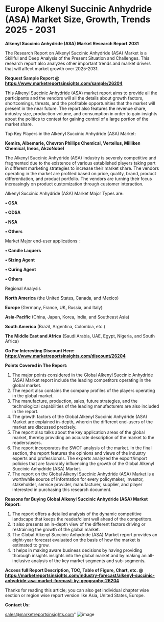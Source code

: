  # Europe Alkenyl Succinic Anhydride (ASA) Market Size, Growth, Trends 2025 - 2031

<strong>Alkenyl Succinic Anhydride (ASA) Market Research Report 2031</strong>

The Research Report on Alkenyl Succinic Anhydride (ASA) Market is a Skillful and Deep Analysis of the Present Situation and Challenges. This research report also analyzes other important trends and market drivers that will affect market growth over 2025-2031.

<strong>Request Sample Report @ <a href=https://www.marketreportsinsights.com/sample/26204>https://www.marketreportsinsights.com/sample/26204</a></strong>

This Alkenyl Succinic Anhydride (ASA) market report aims to provide all the participants and the vendors will all the details about growth factors, shortcomings, threats, and the profitable opportunities that the market will present in the near future. The report also features the revenue share, industry size, production volume, and consumption in order to gain insights about the politics to contest for gaining control of a large portion of the market share.

Top Key Players in the Alkenyl Succinic Anhydride (ASA) Market:

<strong>Kemira, Albemarle, Chevron Phillips Chemical, Vertellus, Milliken Chemical, Ineos, AkzoNobel</strong>

The Alkenyl Succinic Anhydride (ASA) Industry is severely competitive and fragmented due to the existence of various established players taking part in different marketing strategies to increase their market share. The vendors operating in the market are profiled based on price, quality, brand, product differentiation, and product portfolio. The vendors are turning their focus increasingly on product customization through customer interaction.

Alkenyl Succinic Anhydride (ASA) Market Major Types are:

<strong>• OSA

• ODSA

• NSA

• Others</strong>

Market Major end-user applications :

<strong>• Candle Laquers

• Sizing Agent

• Curing Agent

• Others</strong>

Regional Analysis

</u><strong><b>North America</b></strong> (the United States, Canada, and Mexico)

<strong><b>Europe </b></strong>(Germany, France, UK, Russia, and Italy)

<strong><b>Asia-Pacific</b></strong> (China, Japan, Korea, India, and Southeast Asia)

<strong><b>South America</b></strong> (Brazil, Argentina, Colombia, etc.)

<strong><b>The Middle East and Africa</b></strong> (Saudi Arabia, UAE, Egypt, Nigeria, and South Africa)

<strong>Go For Interesting Discount Here: <a href=https://www.marketreportsinsights.com/discount/26204>https://www.marketreportsinsights.com/discount/26204</a></strong>

<strong>Points Covered in The Report:</strong>
<ol>
  <li>The major points considered in the Global Alkenyl Succinic Anhydride (ASA) Market report include the leading competitors operating in the global market.</li>
  <li>The report also contains the company profiles of the players operating in the global market.</li>
  <li>The manufacture, production, sales, future strategies, and the technological capabilities of the leading manufacturers are also included in the report.</li>
  <li>The growth factors of the Global Alkenyl Succinic Anhydride (ASA) Market are explained in-depth, wherein the different end-users of the market are discussed precisely.</li>
  <li>The report also talks about the key application areas of the global market, thereby providing an accurate description of the market to the readers/users.</li>
  <li>The report incorporates the SWOT analysis of the market. In the final section, the report features the opinions and views of the industry experts and professionals. The experts analyzed the export/import policies that are favorably influencing the growth of the Global Alkenyl Succinic Anhydride (ASA) Market.</li>
  <li>The report on the Global Alkenyl Succinic Anhydride (ASA) Market is a worthwhile source of information for every policymaker, investor, stakeholder, service provider, manufacturer, supplier, and player interested in purchasing this research document.</li>
</ol>
<strong>Reasons for Buying Global Alkenyl Succinic Anhydride (ASA) Market Report:</strong>

<ol>
  <li>The report offers a detailed analysis of the dynamic competitive landscape that keeps the reader/client well ahead of the competitors.</li>
  <li>It also presents an in-depth view of the different factors driving or restraining the growth of the global market.</li>
  <li>The Global Alkenyl Succinic Anhydride (ASA) Market report provides an eight-year forecast evaluated on the basis of how the market is estimated to grow.</li>
  <li>It helps in making aware business decisions by having providing thorough insights insights into the global market and by making an all-inclusive analysis of the key market segments and sub-segments.</li>
</ol>
<strong>Access full Report Description, TOC, Table of Figure, Chart, etc. @ <a href=https://marketreportsinsights.com/industry-forecast/alkenyl-succinic-anhydride-asa-market-forecast-by-geography-26204>https://marketreportsinsights.com/industry-forecast/alkenyl-succinic-anhydride-asa-market-forecast-by-geography-26204</a></strong>


Thanks for reading this article; you can also get individual chapter wise section or region wise report version like Asia, United States, Europe.

<strong>Contact Us:</strong>

sales@marketreportsinsights.com"
![image](https://github.com/user-attachments/assets/52f07af7-cb11-4ea6-8463-1d5fd9aea9bd)
